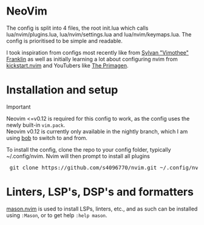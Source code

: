 # NeoVim
The config is split into 4 files, the root init.lua which calls lua/nvim/plugins.lua, lua/nvim/settings.lua and lua/nvim/keymaps.lua. The config is prioritised to be simple and readable.

I took inspiration from configs most recently like from [Sylvan "Vimothee" Franklin](https://www.youtube.com/watch?v=xgKL2NBw0H4) as well as initially learning a lot about configuring nvim from [kickstart.nvim](https://github.com/nvim-lua/kickstart.nvim) and YouTubers like [The Primagen](https://www.youtube.com/watch?v=X6AR2RMB5tE).

# Installation and setup
> [!IMPORTANT]
> Neovim <=v0.12 is required for this config to work, as the config uses the newly built-in `vim.pack`.  
> Neovim v0.12 is currently only available in the nightly branch, which I am using [bob](https://github.com/MordechaiHadad/bob) to switch to and from.


To install the config, clone the repo to your config folder, typically ~/.config/nvim. Nvim will then prompt to install all plugins

<pre> git clone https://github.com/s4096770/nvim.git ~/.config/nvim && nvim </pre>

# Linters, LSP's, DSP's and formatters
[mason.nvim](https://github.com/mason-org/mason.nvim) is used to install LSPs, linters, etc., and as such can be installed using `:Mason`, or to get help `:help mason`.
